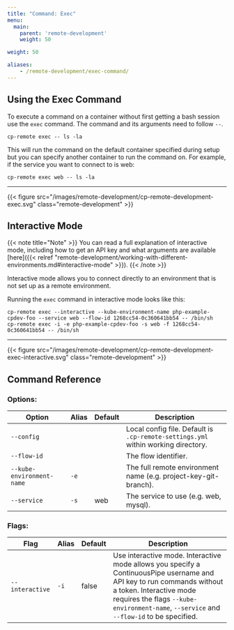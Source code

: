 ```yaml
---
title: "Command: Exec"
menu:
  main:
    parent: 'remote-development'
    weight: 50

weight: 50

aliases:
    - /remote-development/exec-command/
---
```

## Using the Exec Command

To execute a command on a container without first getting a bash session use the `exec` command. The command and its arguments need to follow `--`.

```
cp-remote exec -- ls -la
```

This will run the command on the default container specified during setup but you can specify another container to run the command on. For example, if the service you want to connect to is web:

```
cp-remote exec web -- ls -la
```

***

{{< figure src="/images/remote-development/cp-remote-development-exec.svg" class="remote-development" >}}

## Interactive Mode

{{< note title="Note" >}}
You can read a full explanation of interactive mode, including how to get an API key and what arguments are available [here]({{< relref "remote-development/working-with-different-environments.md#interactive-mode" >}}).
{{< /note >}}

Interactive mode allows you to connect directly to an environment that is not set up as a remote environment.

Running the `exec` command in interactive mode looks like this:

```
cp-remote exec --interactive --kube-environment-name php-example-cpdev-foo --service web --flow-id 1268cc54-0c360641bb54 -- /bin/sh
cp-remote exec -i -e php-example-cpdev-foo -s web -f 1268cc54-0c360641bb54 -- /bin/sh
```

***

{{< figure src="/images/remote-development/cp-remote-development-exec-interactive.svg" class="remote-development" >}}

## Command Reference

### Options:

Option | Alias | Default | Description
-------|-------|---------|------------
`--config`                |      |       | Local config file. Default is `.cp-remote-settings.yml` within working directory.
`--flow-id`               |      |       | The flow identifier.
`--kube-environment-name` | `-e` |       | The full remote environment name (e.g. project-key-git-branch).
`--service`               | `-s` | web   | The service to use (e.g. web, mysql).

### Flags:

Flag | Alias | Default | Description
-----|-------|---------|------------
`--interactive` | `-i` | false | Use interactive mode. Interactive mode allows you specify a ContinuousPipe username and API key to run commands without a token. Interactive mode requires the flags `--kube-environment-name`, `--service` and  `--flow-id` to be specified.
